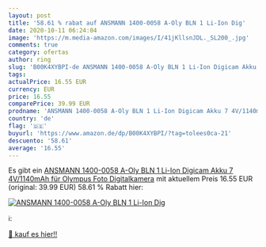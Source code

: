 ```yaml
---
layout: post
title: '58.61 % rabat auf ANSMANN 1400-0058 A-Oly BLN 1 Li-Ion Dig'
date: 2020-10-11 06:24:04
image: 'https://m.media-amazon.com/images/I/41jKllsnJDL._SL200_.jpg'
comments: true
category: ofertas
author: ring
slug: 'B00K4XYBPI-de ANSMANN 1400-0058 A-Oly BLN 1 Li-Ion Digicam Akku 7...'
tags: 
actualPrice: 16.55 EUR
currency: EUR
price: 16.55
comparePrice: 39.99 EUR
prodname: 'ANSMANN 1400-0058 A-Oly BLN 1 Li-Ion Digicam Akku 7 4V/1140mAh für Olympus Foto Digitalkamera'
country: 'de'
flag: '🇩🇪'
buyurl: 'https://www.amazon.de/dp/B00K4XYBPI/?tag=tolees0ca-21'
descuento: '58.61'
average: '16.55'
---
```


Es gibt ein [ANSMANN 1400-0058 A-Oly BLN 1 Li-Ion Digicam Akku 7 4V/1140mAh für Olympus Foto Digitalkamera](https://www.amazon.de/dp/B00K4XYBPI/?tag=tolees0ca-21) mit aktuellem Preis 16.55 EUR (original: 39.99 EUR) 58.61 % Rabatt hier:

[![ANSMANN 1400-0058 A-Oly BLN 1 Li-Ion Dig](https://m.media-amazon.com/images/I/41jKllsnJDL._SL200_.jpg)](https://www.amazon.de/dp/B00K4XYBPI/?tag=tolees0ca-21)

ℹ️:


[🛒 kauf es hier!!](https://www.amazon.de/dp/B00K4XYBPI/?tag=tolees0ca-21)
